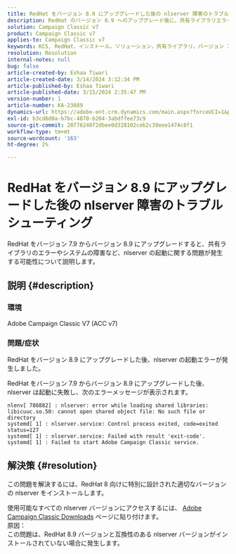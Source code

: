 ```yaml
---
title: RedHat をバージョン 8.9 にアップグレードした後の nlserver 障害のトラブルシューティング
description: RedHat のバージョン 8.9 へのアップグレード後に、共有ライブラリエラーやAdobe Campaign Classicサービスの問題を含む nlserver のエラーを解決する方法について説明します。
solution: Campaign Classic v7
product: Campaign Classic v7
applies-to: Campaign Classic v7
keywords: KCS, RedHat，インストール，ソリューション，共有ライブラリ，バージョン 7.9，バージョン 8.9，アップグレード， nlserver，終了コード
resolution: Resolution
internal-notes: null
bug: false
article-created-by: Eshaa Tiwari
article-created-date: 3/14/2024 3:12:34 PM
article-published-by: Eshaa Tiwari
article-published-date: 3/15/2024 2:35:47 PM
version-number: 1
article-number: KA-23889
dynamics-url: https://adobe-ent.crm.dynamics.com/main.aspx?forceUCI=1&pagetype=entityrecord&etn=knowledgearticle&id=ff036546-15e2-ee11-904c-6045bd03c412
exl-id: b3cd6d0a-b7bc-4870-b204-3abdffee73c9
source-git-commit: 20776248f2dbee0d328102ceb2c39eee1474c8f1
workflow-type: tm+mt
source-wordcount: '163'
ht-degree: 2%

---
```


# RedHat をバージョン 8.9 にアップグレードした後の nlserver 障害のトラブルシューティング


RedHat をバージョン 7.9 からバージョン 8.9 にアップグレードすると、共有ライブラリのエラーやシステムの障害など、nlserver の起動に関する問題が発生する可能性について説明します。

## 説明 {#description}


### 環境

Adobe Campaign Classic V7 (ACC v7)

### 問題/症状

RedHat をバージョン 8.9 にアップグレードした後、nlserver の起動エラーが発生しました。

RedHat をバージョン 7.9 からバージョン 8.9 にアップグレードした後、nlserver は起動に失敗し、次のエラーメッセージが表示されます。


```
nlenv[ 786882] : nlserver: error while loading shared libraries: libicuuc.so.50: cannot open shared object file: No such file or directory
systemd[ 1] : nlserver.service: Control process exited, code=exited status=127
systemd[ 1] : nlserver.service: Failed with result 'exit-code'.
systemd[ 1] : Failed to start Adobe Campaign Classic service.
```





## 解決策 {#resolution}


この問題を解決するには、RedHat 8 向けに特別に設計された適切なバージョンの nlserver をインストールします。

使用可能なすべての nlserver バージョンにアクセスするには、 [Adobe Campaign Classic Downloads](https://experience.adobe.com/#/downloads/content/software-distribution/jp/campaign.html) ページに貼り付けます。
<br>原因： <br>
この問題は、RedHat 8.9 バージョンと互換性のある nlserver バージョンがインストールされていない場合に発生します。
